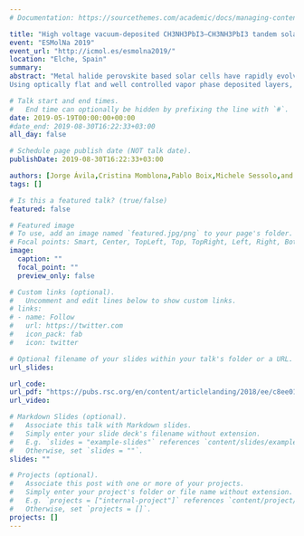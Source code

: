 ```yaml
---
# Documentation: https://sourcethemes.com/academic/docs/managing-content/

title: "High voltage vacuum-deposited CH3NH3PbI3–CH3NH3PbI3 tandem solar cells"
event: "ESMolNa 2019"
event_url: "http://icmol.es/esmolna2019/"
location: "Elche, Spain" 
summary:
abstract: "Metal halide perovskite based solar cells have rapidly evolved to reach power conversion efficiencies around 23% and operational lifetimes in excess of several thousand hours. Significantly higher efficiencies are predicted for solar cells integrating two different bandgap perovskite absorbers. This has however not been achieved to date, due to insufficient increase of photo-voltages when employing wider bandgap perovskite absorbers and due to the difficulty to form perovskite multi-layer stacks from solution processes.
Using optically flat and well controlled vapor phase deposited layers, the optical constants of all layers in a tandem solar cell were determined. These results were employed to calculate the ideal configuration for a tandem cell based on two sub-cells with the same perovskite absorber. The tandem stack design is crucial requiring that both sub-cells generate the same current. The targeted film thicknesses were experimentally reproduced using industrial scale compatible vapor phase deposition methods. As a result, solar cells exhibiting an open-circuit voltage of 2.3 volts were obtained.1 Besides their application in photovoltaic conversion, such high voltages enable their use as photovoltaic-driven electrochemical cells, including direct power conversion from solar to chemical fuels (water splitting hydrogen production) and carbon dioxide reduction."

# Talk start and end times.
#   End time can optionally be hidden by prefixing the line with `#`.
date: 2019-05-19T00:00:00+00:00
#date_end: 2019-08-30T16:22:33+03:00
all_day: false

# Schedule page publish date (NOT talk date).
publishDate: 2019-08-30T16:22:33+03:00

authors: [Jorge Ávila,Cristina Momblona,Pablo Boix,Michele Sessolo,and Henk J. Bolink]
tags: []

# Is this a featured talk? (true/false)
featured: false

# Featured image
# To use, add an image named `featured.jpg/png` to your page's folder. 
# Focal points: Smart, Center, TopLeft, Top, TopRight, Left, Right, BottomLeft, Bottom, BottomRight.
image:
  caption: ""
  focal_point: ""
  preview_only: false

# Custom links (optional).
#   Uncomment and edit lines below to show custom links.
# links:
# - name: Follow
#   url: https://twitter.com
#   icon_pack: fab
#   icon: twitter

# Optional filename of your slides within your talk's folder or a URL.
url_slides:

url_code:
url_pdf: "https://pubs.rsc.org/en/content/articlelanding/2018/ee/c8ee01936c#!divAbstract"
url_video:

# Markdown Slides (optional).
#   Associate this talk with Markdown slides.
#   Simply enter your slide deck's filename without extension.
#   E.g. `slides = "example-slides"` references `content/slides/example-slides.md`.
#   Otherwise, set `slides = ""`.
slides: ""

# Projects (optional).
#   Associate this post with one or more of your projects.
#   Simply enter your project's folder or file name without extension.
#   E.g. `projects = ["internal-project"]` references `content/project/deep-learning/index.md`.
#   Otherwise, set `projects = []`.
projects: []
---
```

